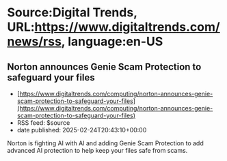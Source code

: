 # Source:Digital Trends, URL:https://www.digitaltrends.com/news/rss, language:en-US

## Norton announces Genie Scam Protection to safeguard your files
 - [https://www.digitaltrends.com/computing/norton-announces-genie-scam-protection-to-safeguard-your-files](https://www.digitaltrends.com/computing/norton-announces-genie-scam-protection-to-safeguard-your-files)
 - RSS feed: $source
 - date published: 2025-02-24T20:43:10+00:00

Norton is fighting AI with AI and adding Genie Scam Protection to add advanced AI protection to help keep your files safe from scams.

